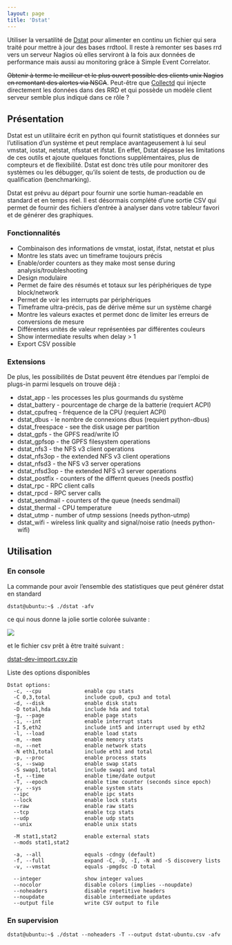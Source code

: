 ```yaml
---
layout: page
title: 'Dstat'
---
```


Utiliser la versatilité de [Dstat](http://dag.wieers.com/home-made/dstat/ "http://dag.wieers.com/home-made/dstat/") pour alimenter en continu un fichier qui sera traité pour mettre à jour des bases rrdtool. Il reste à remonter ses bases rrd vers un serveur Nagios où elles serviront à la fois aux données de performance mais aussi au monitoring grâce à Simple Event Correlator.

~~Obtenir à terme le meilleur et le plus ouvert possible des clients unix Nagios en remontant des alertes via NSCA~~. Peut-être que [Collectd](../nagios/integration/collectd.html "nagios:integration:collectd") qui injecte directement les données dans des RRD et qui possède un modèle client serveur semble plus indiqué dans ce rôle ?

## Présentation

Dstat est un utilitaire écrit en python qui fournit statistiques et données sur l’utilisation d’un système et peut remplace avantageusement à lui seul vmstat, iostat, netstat, nfsstat et ifstat. En effet, Dstat dépasse les limitations de ces outils et ajoute quelques fonctions supplémentaires, plus de compteurs et de flexibilité. Dstat est donc très utile pour monitorer des systèmes ou les débugger, qu’ils soient de tests, de production ou de qualification (benchmarking).

Dstat est prévu au départ pour fournir une sortie human-readable en standard et en temps réel. Il est désormais complété d’une sortie CSV qui permet de fournir des fichiers d’entrée à analyser dans votre tableur favori et de générer des graphiques.

### Fonctionnalités

-   Combinaison des informations de vmstat, iostat, ifstat, netstat et
    plus
-   Montre les stats avec un timeframe toujours précis
-   Enable/order counters as they make most sense during
    analysis/troubleshooting
-   Design modulaire
-   Permet de faire des résumés et totaux sur les périphériques de type
    block/network
-   Permet de voir les interrupts par périphériques
-   Timeframe ultra-précis, pas de dérive même sur un système chargé
-   Montre les valeurs exactes et permet donc de limiter les erreurs de
    conversions de mesure
-   Différentes unités de valeur représentées par différentes couleurs
-   Show intermediate results when delay \> 1
-   Export CSV possible

### Extensions

De plus, les possibilités de Dstat peuvent être étendues par l’emploi de
plugs-in parmi lesquels on trouve déjà :

-   dstat\_app - les processes les plus gourmands du système
-   dstat\_battery - pourcentage de charge de la batterie (requiert
    ACPI)
-   dstat\_cpufreq - fréquence de la CPU (requiert ACPI)
-   dstat\_dbus - le nombre de connexions dbus (requiert python-dbus)
-   dstat\_freespace - see the disk usage per partition
-   dstat\_gpfs - the GPFS read/write IO
-   dstat\_gpfsop - the GPFS filesystem operations
-   dstat\_nfs3 - the NFS v3 client operations
-   dstat\_nfs3op - the extended NFS v3 client operations
-   dstat\_nfsd3 - the NFS v3 server operations
-   dstat\_nfsd3op - the extended NFS v3 server operations
-   dstat\_postfix - counters of the differnt queues (needs postfix)
-   dstat\_rpc - RPC client calls
-   dstat\_rpcd - RPC server calls
-   dstat\_sendmail - counters of the queue (needs sendmail)
-   dstat\_thermal - CPU temperature
-   dstat\_utmp - number of utmp sessions (needs python-utmp)
-   dstat\_wifi - wireless link quality and signal/noise ratio (needs
    python-wifi)

## Utilisation

### En console

La commande pour avoir l’ensemble des statistiques que peut générer dstat en standard

	dstat@ubuntu:~$ ./dstat -afv

ce qui nous donne la jolie sortie colorée suivante :

[![](/assets/media/dstat-full.png@w=600)](/_detail/dstat-full.png@id=supervision%253Adstat.html "dstat-full.png")

et le fichier csv prêt à être traité suivant :

[dstat-dev-import.csv.zip](/assets/media/dstat-dev-import.csv.zip "dstat-dev-import.csv.zip")

Liste des options disponibles

~~~
Dstat options:
  -c, --cpu              enable cpu stats
  -C 0,3,total           include cpu0, cpu3 and total
  -d, --disk             enable disk stats
  -D total,hda           include hda and total
  -g, --page             enable page stats
  -i, --int              enable interrupt stats
  -I 5,eth2              include int5 and interrupt used by eth2
  -l, --load             enable load stats
  -m, --mem              enable memory stats
  -n, --net              enable network stats
  -N eth1,total          include eth1 and total
  -p, --proc             enable process stats
  -s, --swap             enable swap stats
  -S swap1,total         include swap1 and total
  -t, --time             enable time/date output
  -T, --epoch            enable time counter (seconds since epoch)
  -y, --sys              enable system stats
  --ipc                  enable ipc stats
  --lock                 enable lock stats
  --raw                  enable raw stats
  --tcp                  enable tcp stats
  --udp                  enable udp stats
  --unix                 enable unix stats

  -M stat1,stat2         enable external stats
  --mods stat1,stat2

  -a, --all              equals -cdngy (default)
  -f, --full             expand -C, -D, -I, -N and -S discovery lists
  -v, --vmstat           equals -pmgdsc -D total

  --integer              show integer values
  --nocolor              disable colors (implies --noupdate)
  --noheaders            disable repetitive headers
  --noupdate             disable intermediate updates
  --output file          write CSV output to file
~~~

### En supervision

	dstat@ubuntu:~$ ./dstat --noheaders -T --output dstat-ubuntu.csv -afv